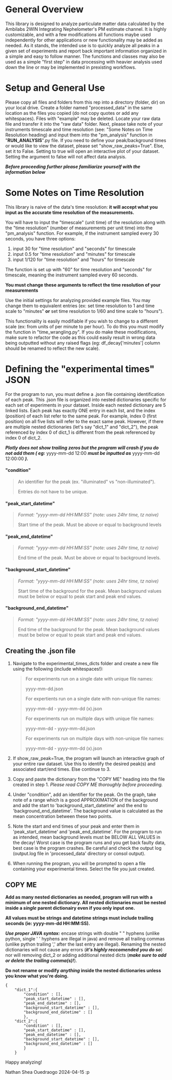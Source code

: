 # General Overview
This library is designed to analyze  particulate matter data calculated by the Ambilabs 2WIN Integrating Nephelometer's PM estimate channel. It is highly customizable, and with a few modifications all functions maybe used independently for other applications or new functionality may be added as needed. As it stands, the intended use is to quickly analyze all peaks in a given set of experiments and report back important information organized in a simple and easy to follow manner.
The functions and classes may also be used as a simple "first step" in data processing with heavier analysis used down the line or may be implemented in prexisting workflows.

# Setup and General Use
Please copy all files and folders from this rep into a directory (folder, dir) on your local drive. Create a folder named "processed_data" in the same location as the files you copied (do not copy quotes or add any whitespaces). Files with "example" may be deleted. Locate your raw data file and transfer it into the "raw data" folder. Next, please take note of your instruments timescale and time resolution (see: "Some Notes on Time Resolution heading) and input them into the "pm_analysis" function in "__RUN_ANALYSIS__".py file. If you need to define your peak/background times or would like to view the dataset, please set "show_raw_peaks=True". Else, set it to False. Setting to true will open an interactive plot of your dataset. Setting the argument to false will not affect data analysis.

***Before proceeding further please familiarize yourself with the information below***

# Some Notes on Time Resolution
This library is naive of the data's time resolution: **it will accept what you input as the accurate time resolution of the measurements.**

You will have to input the "timescale" (unit time) of the resolution along with the "time resolution" (number of measurements per unit time) into the "pm_analysis" function. For example, if the instrument sampled every 30 seconds, you have three options:
1. input 30 for "time resolution" and "seconds" for timescale
2. input 0.5 for "time resolution" and "minutes" for timescale
3. input 1/120 for "time resolution" and "hours" for timescale

The function is set up with "60" for time resolution and "seconds" for timescale, meaning the instrument sampled every 60 seconds.

**You must change these arguments to reflect the time resolution of your measurements**

Use the initial settings for analyzing provided example files. You may change them to equivalent entries (ex: set time resolution to 1 and time scale to "minutes" **or** set time resolution to 1/60 and time scale to "hours"). 

This functionality is easily modifiable if you wish to change to a different scale (ex: from units of per minute to per hour). To do this you must modify the function in "time_wrangling.py". If you do make these modifications, make sure to refactor the code as this could easily result in wrong data being outputted without any raised flags (eg: df_decay['minutes'] column should be renamed to reflect the new scale). 

# Defining the "experimental times" JSON 
For the program to run, you must define a .json file containing identification of each peak. This .json file is organized into nested dictionaries specific for each set of experiments in your dataset. Inside each nested dictionary are 5 linked lists. Each peak has exactly ONE entry in each list, and the index (position) of each list refer to the same peak. For example, index 0 (first position) on all five lists will refer to the exact same peak. However, if there are multiple nested dictionaries (let's say "dict_1" and "dict_2"), the peak referenced by index 0 of dict_1 is different from the peak referenced by index 0 of dict_2.

 ***Plotly does not show trailing zeros but the program will crash if you do not add them ( eg:*** yyyy-mm-dd 12:00 ***must be inputted as*** yyyy-mm-dd 12:00:00 ***).***

#### "condition"
> An identifier for the peak (ex. "illuminated" vs "non-illuminated").
> 
> Entries do not have to be unique.
#### "peak_start_datetime"
>*Format: "yyyy-mm-dd HH:MM:SS" (note: uses 24hr time, tz naive)*
>
> Start time of the peak. Must be above or equal to background levels
#### "peak_end_datetime"
>*Format: "yyyy-mm-dd HH:MM:SS" (note: uses 24hr time, tz naive)*
>
> End time of the peak. Must be above or equal to background levels.
#### "background_start_datetime"
>*Format: "yyyy-mm-dd HH:MM:SS" (note: uses 24hr time, tz naive)*
>
> Start time of the background for the peak. Mean background values must be below or equal to peak start and peak end values.
#### "background_end_datetime"
>*Format: "yyyy-mm-dd HH:MM:SS" (note: uses 24hr time, tz naive)*
>
> End time of the background for the peak. Mean background values must be below or equal to peak start and peak end values.
## Creating the .json file 
1. Navigate to the experimental_times_dicts folder and create a new file using the following (include whitespaces!):

    >For experiments run on a single date with unique file names:
    > 
    >yyyy-mm-dd.json
    >
    >For expertients run on a single date with non-unique file names:
    >
    >yyyy-mm-dd - yyyy-mm-dd (x).json
    >
    >For experiments run on multiple days with unique file names:
    >
    >yyyy-mm-dd - yyyy-mm-dd.json
    >
    >For experiments run on multiple days with non-unique file names:
    >
    >yyyy-mm-dd - yyyy-mm-dd (x).json
    >
2. If show_raw_peak=True, the program will launch an interactive graph of your entire raw dataset. Use this to identify the desired peak(s) and associated start/end times. Else continue to 3.
3. Copy and paste the dictionary from the "COPY ME" heading into the file created in step 1. *Please read COPY ME thoroughly before proceeding.*
4. Under "condition", add an identifier for the peak. On the graph, take note of a range which is a good APPROXIMATION of the background and add the start to 'background_start_datetime' and the end to 'background_end_datetime'. The background value is calculated as the mean concentration between these two points.
5. Note the start and end times of your peak and enter them in 'peak_start_datetime' and 'peak_end_datetime'. For the program to run as intended, mean background levels must be BELOW ALL VALUES in the decay! Worst case is the program runs and you get back faulty data, best case is the program crashes. Be careful and check the output log (output.log file in 'processed_data' directory or consol output).
6. When running the program, you will be prompted to open a file containing your experimental times. Select the file you just created.

## COPY ME

**Add as many nested dictionaries as needed, program will run with a minimum of one nested dictionary. All nested dictionaries must be nested inside a *single* parent dictionairy even if you only input one.**

**All values must be strings and datetime strings must include trailing seconds (ie: yyyy-mm-dd HH:MM:SS).**

***Use proper JAVA syntax:*** encase strings with double " " hyphens (unlike python, single ' ' hyphens are illegal in java) and remove all trailing commas (unlike python trailing ',' after the last entry are illegal). Renaming the nested dictionaries will not cause any errors (***it's highly reccomended you do so***) nor will removing dict_2 or adding additional nested dicts (***make sure to add or delete the trailing comma(s)!***).

**Do not rename or modify *anything* inside the nested dictionaries unless you know what you're doing.**

```
{
    "dict_1":{ 
        "condition" : [],
        "peak_start_datetime" : [],
        "peak_end_datetime" : [],
        "background_start_datetime" : [],
        "background_end_datetime" : []
        },
    "dict_2":{ 
        "condition" : [],
        "peak_start_datetime" : [],
        "peak_end_datetime" : [],
        "background_start_datetime" : [],
        "background_end_datetime" : []
        }
    }
```

Happy analyzing!

Nathan Shea Ouedraogo 2024-04-15  :p   
